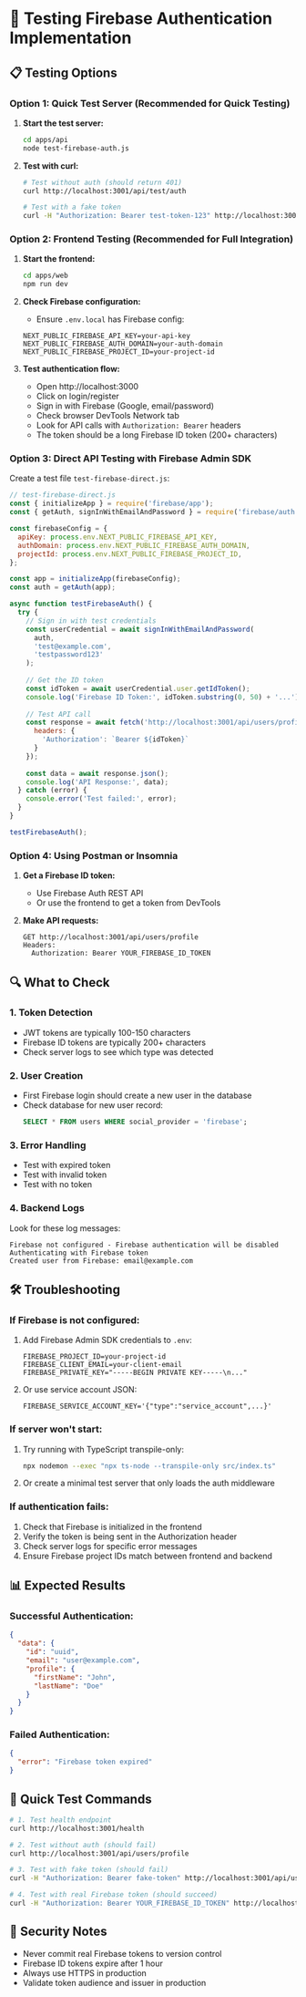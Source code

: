 # 🧪 Testing Firebase Authentication Implementation

## 📋 Testing Options

### Option 1: Quick Test Server (Recommended for Quick Testing)

1. **Start the test server:**
   ```bash
   cd apps/api
   node test-firebase-auth.js
   ```

2. **Test with curl:**
   ```bash
   # Test without auth (should return 401)
   curl http://localhost:3001/api/test/auth

   # Test with a fake token
   curl -H "Authorization: Bearer test-token-123" http://localhost:3001/api/test/auth
   ```

### Option 2: Frontend Testing (Recommended for Full Integration)

1. **Start the frontend:**
   ```bash
   cd apps/web
   npm run dev
   ```

2. **Check Firebase configuration:**
   - Ensure `.env.local` has Firebase config:
   ```env
   NEXT_PUBLIC_FIREBASE_API_KEY=your-api-key
   NEXT_PUBLIC_FIREBASE_AUTH_DOMAIN=your-auth-domain
   NEXT_PUBLIC_FIREBASE_PROJECT_ID=your-project-id
   ```

3. **Test authentication flow:**
   - Open http://localhost:3000
   - Click on login/register
   - Sign in with Firebase (Google, email/password)
   - Check browser DevTools Network tab
   - Look for API calls with `Authorization: Bearer` headers
   - The token should be a long Firebase ID token (200+ characters)

### Option 3: Direct API Testing with Firebase Admin SDK

Create a test file `test-firebase-direct.js`:

```javascript
// test-firebase-direct.js
const { initializeApp } = require('firebase/app');
const { getAuth, signInWithEmailAndPassword } = require('firebase/auth');

const firebaseConfig = {
  apiKey: process.env.NEXT_PUBLIC_FIREBASE_API_KEY,
  authDomain: process.env.NEXT_PUBLIC_FIREBASE_AUTH_DOMAIN,
  projectId: process.env.NEXT_PUBLIC_FIREBASE_PROJECT_ID,
};

const app = initializeApp(firebaseConfig);
const auth = getAuth(app);

async function testFirebaseAuth() {
  try {
    // Sign in with test credentials
    const userCredential = await signInWithEmailAndPassword(
      auth,
      'test@example.com',
      'testpassword123'
    );
    
    // Get the ID token
    const idToken = await userCredential.user.getIdToken();
    console.log('Firebase ID Token:', idToken.substring(0, 50) + '...');
    
    // Test API call
    const response = await fetch('http://localhost:3001/api/users/profile', {
      headers: {
        'Authorization': `Bearer ${idToken}`
      }
    });
    
    const data = await response.json();
    console.log('API Response:', data);
  } catch (error) {
    console.error('Test failed:', error);
  }
}

testFirebaseAuth();
```

### Option 4: Using Postman or Insomnia

1. **Get a Firebase ID token:**
   - Use Firebase Auth REST API
   - Or use the frontend to get a token from DevTools

2. **Make API requests:**
   ```
   GET http://localhost:3001/api/users/profile
   Headers:
     Authorization: Bearer YOUR_FIREBASE_ID_TOKEN
   ```

## 🔍 What to Check

### 1. **Token Detection**
- JWT tokens are typically 100-150 characters
- Firebase ID tokens are typically 200+ characters
- Check server logs to see which type was detected

### 2. **User Creation**
- First Firebase login should create a new user in the database
- Check database for new user record:
  ```sql
  SELECT * FROM users WHERE social_provider = 'firebase';
  ```

### 3. **Error Handling**
- Test with expired token
- Test with invalid token
- Test with no token

### 4. **Backend Logs**
Look for these log messages:
```
Firebase not configured - Firebase authentication will be disabled
Authenticating with Firebase token
Created user from Firebase: email@example.com
```

## 🛠️ Troubleshooting

### If Firebase is not configured:
1. Add Firebase Admin SDK credentials to `.env`:
   ```env
   FIREBASE_PROJECT_ID=your-project-id
   FIREBASE_CLIENT_EMAIL=your-client-email
   FIREBASE_PRIVATE_KEY="-----BEGIN PRIVATE KEY-----\n..."
   ```

2. Or use service account JSON:
   ```env
   FIREBASE_SERVICE_ACCOUNT_KEY='{"type":"service_account",...}'
   ```

### If server won't start:
1. Try running with TypeScript transpile-only:
   ```bash
   npx nodemon --exec "npx ts-node --transpile-only src/index.ts"
   ```

2. Or create a minimal test server that only loads the auth middleware

### If authentication fails:
1. Check that Firebase is initialized in the frontend
2. Verify the token is being sent in the Authorization header
3. Check server logs for specific error messages
4. Ensure Firebase project IDs match between frontend and backend

## 📊 Expected Results

### Successful Authentication:
```json
{
  "data": {
    "id": "uuid",
    "email": "user@example.com",
    "profile": {
      "firstName": "John",
      "lastName": "Doe"
    }
  }
}
```

### Failed Authentication:
```json
{
  "error": "Firebase token expired"
}
```

## 🎯 Quick Test Commands

```bash
# 1. Test health endpoint
curl http://localhost:3001/health

# 2. Test without auth (should fail)
curl http://localhost:3001/api/users/profile

# 3. Test with fake token (should fail)
curl -H "Authorization: Bearer fake-token" http://localhost:3001/api/users/profile

# 4. Test with real Firebase token (should succeed)
curl -H "Authorization: Bearer YOUR_FIREBASE_ID_TOKEN" http://localhost:3001/api/users/profile
```

## 🔐 Security Notes

- Never commit real Firebase tokens to version control
- Firebase ID tokens expire after 1 hour
- Always use HTTPS in production
- Validate token audience and issuer in production